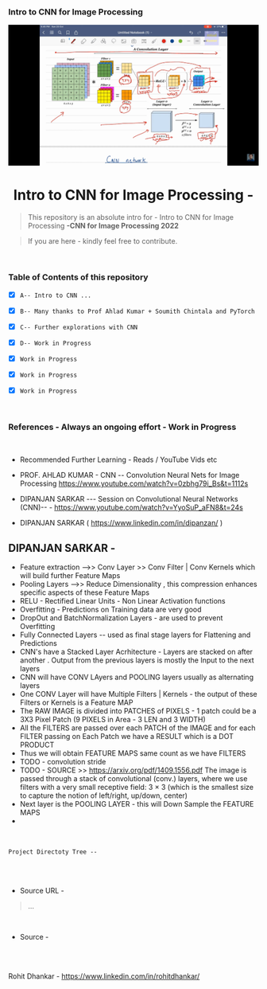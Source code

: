 ### Intro to CNN for Image Processing 


<p align="center">
    <img src="https://github.com/RohitDhankar/PyTorch_1/blob/master/screenCaptures/CNN_AHLAD_KUMAR_2020-09-11%2022-11-27.png" width= "850px">
</p>

<h1 align="center">Intro to CNN for Image Processing - </h1>

> This repository is an absolute intro for - Intro to CNN for Image Processing  **-CNN for Image Processing 2022**
 
> If you are here - kindly feel free to contribute. 


<br/>


### Table of Contents of this repository

- [X] `A-- Intro to CNN ...` 
- [X] `B-- Many thanks to Prof Ahlad Kumar + Soumith Chintala and PyTorch ` 
- [X] `C-- Further explorations with CNN` 
- [X] `D-- Work in Progress` 
- [X] `Work in Progress` 
- [X] `Work in Progress` 
- [X] `Work in Progress` 


<br/>

### References - Always an ongoing effort - Work in Progress

<br/>

- Recommended Further Learning - Reads / YouTube Vids etc 

- PROF.  AHLAD KUMAR - CNN -- Convolution Neural Nets for Image Processing https://www.youtube.com/watch?v=0zbhg79i_Bs&t=1112s

- DIPANJAN SARKAR --- Session on Convolutional Neural Networks (CNN)-- - https://www.youtube.com/watch?v=YyoSuP_aFN8&t=24s
- DIPANJAN SARKAR ( https://www.linkedin.com/in/dipanzan/ )


## DIPANJAN SARKAR - 
- Feature extraction -->> Conv Layer >> Conv Filter | Conv Kernels which will build further Feature Maps  
- Pooling Layers -->> Reduce Dimensionality , this compression enhances specific aspects of these Feature Maps
- RELU - Rectified Linear Units - Non Linear Activation functions 
- Overfitting - Predictions on Training data are very good 
- DropOut and BatchNormalization Layers - are used to prevent Overfitting
- Fully Connected Layers -- used as final stage layers for Flattening and Predictions
- CNN's have a Stacked Layer Acrhitecture - Layers are stacked on after another . Output from the previous layers is mostly the Input to the next layers 
- CNN will have CONV LAyers and POOLING layers usually as alternating layers
- One CONV Layer will have Multiple Filters | Kernels - the output of these Filters or Kernels is a Feature MAP 
- The RAW IMAGE is divided into PATCHES of PIXELS - 1 patch could be a 3X3 Pixel Patch (9 PIXELS in Area - 3 LEN and 3 WIDTH)
- All the FILTERS are passed over each PATCH of the IMAGE and for each FILTER passing on Each Patch we have a RESULT which is a DOT PRODUCT
- Thus we will obtain FEATURE MAPS same count as we have FILTERS 
- TODO - convolution stride 
- TODO - SOURCE >> https://arxiv.org/pdf/1409.1556.pdf The image is passed through a stack of convolutional (conv.) layers, where we use filters with a very small receptive field: 3 × 3 (which is the smallest size to capture the notion of left/right, up/down, center) 
- Next layer is the POOLING LAYER - this will Down Sample the  FEATURE MAPS 
- 

<br/>


```
Project Directoty Tree --

```

<br/>



<br/>

- Source URL - 

> ...

<br/>

- Source - 

<br/>





<br/>

Rohit Dhankar - https://www.linkedin.com/in/rohitdhankar/




